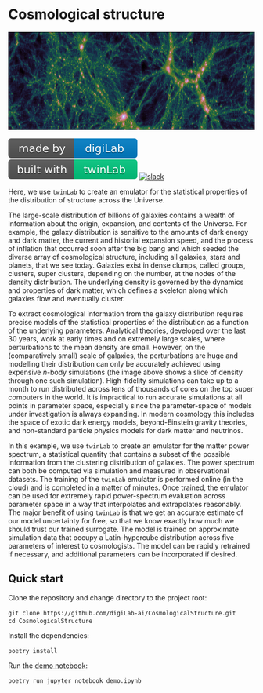# Cosmological structure

<p align="center">
    <img src="./resources/images/density.png" width="800" height="200" />
</p>

![digiLab](./resources/images/digiLab_badge.svg)
![twinLab](./resources/images/twinLab_badge.svg)
[![slack](https://img.shields.io/badge/slack-@digilabglobal-purple.svg?logo=slack)](https://digilabglobal.slack.com)

Here, we use `twinLab` to create an emulator for the statistical properties of the distribution of structure across the Universe.

The large-scale distribution of billions of galaxies contains a wealth of information about the origin, expansion, and contents of the Universe. For example, the galaxy distribution is sensitive to the amounts of dark energy and dark matter, the current and historial expansion speed, and the process of inflation that occurred soon after the big bang and which seeded the diverse array of cosmological structure, including all galaxies, stars and planets, that we see today. Galaxies exist in dense clumps, called groups, clusters, super clusters, depending on the number, at the nodes of the density distribution. The underlying density is governed by the dynamics and properties of dark matter, which defines a skeleton along which galaxies flow and eventually cluster.

To extract cosmological information from the galaxy distribution requires precise models of the statistical properties of the distribution as a function of the underlying parameters. Analytical theories, developed over the last 30 years, work at early times and on extremely large scales, where perturbations to the mean density are small. However, on the (comparatively small) scale of galaxies, the perturbations are huge and modelling their distribution can only be accurately achieved using expensive $n$-body simulations (the image above shows a slice of density through one such simulation). High-fidelity simulations can take up to a month to run distributed across tens of thousands of cores on the top super computers in the world. It is impractical to run accurate simulations at all points in parameter space, especially since the parameter-space of models under investigation is always expanding. In modern cosmology this includes the space of exotic dark energy models, beyond-Einstein gravity theories, and non-standard particle physics models for dark matter and neutrinos.

In this example, we use `twinLab` to create an emulator for the matter power spectrum, a statistical quantity that contains a subset of the possible information from the clustering distribution of galaxies. The power spectrum can both be computed via simulation and measured in observational datasets. The training of the `twinLab` emulator is performed online (in the cloud) and is completed in a matter of minutes. Once trained, the emulator can be used for extremely rapid power-spectrum evaluation across parameter space in a way that interpolates and extrapolates reasonably. The major benefit of using `twinLab` is that we get an accurate estimate of our model uncertainty for free, so that we know exactly how much we should trust our trained surrogate. The model is trained on approximate simulation data that occupy a Latin-hypercube distribution across five parameters of interest to cosmologists. The model can be rapidly retrained if necessary, and additional parameters can be incorporated if desired.

## Quick start

Clone the repository and change directory to the project root:
```shell
git clone https://github.com/digiLab-ai/CosmologicalStructure.git
cd CosmologicalStructure
```

Install the dependencies:
```shell
poetry install
```

Run the [demo notebook](./demo.ipynb):
```shell
poetry run jupyter notebook demo.ipynb
```

